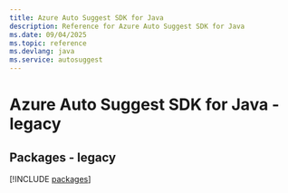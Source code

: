 ```yaml
---
title: Azure Auto Suggest SDK for Java
description: Reference for Azure Auto Suggest SDK for Java
ms.date: 09/04/2025
ms.topic: reference
ms.devlang: java
ms.service: autosuggest
---
```

# Azure Auto Suggest SDK for Java - legacy
## Packages - legacy
[!INCLUDE [packages](auto-suggest-index.md)]